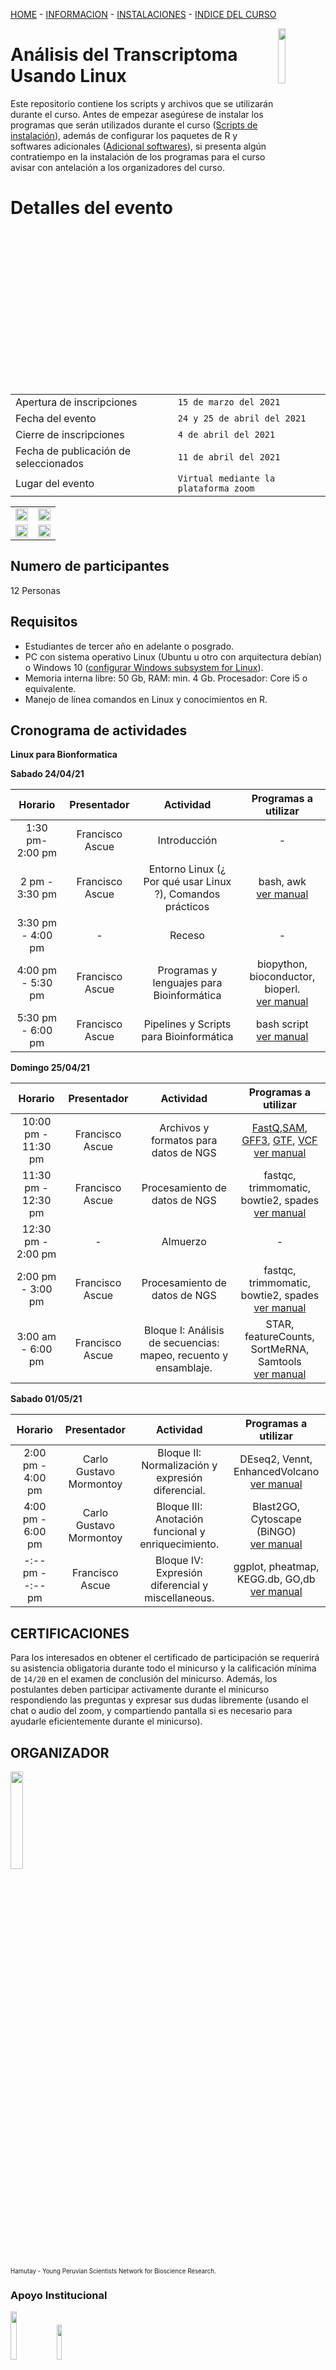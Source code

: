 
[HOME](README.md) - [INFORMACION](README.md#organizador) - [INSTALACIONES](materiales.md) - [INDICE DEL CURSO](Indice.md)

<img align="right" width="15%" src="Images/descarga.jpeg">

Análisis del Transcriptoma Usando Linux 
=========

Este repositorio contiene los scripts y archivos que se utilizarán durante el curso. Antes de empezar asegúrese de instalar los programas que serán utilizados durante el curso ([Scripts de instalación](materiales.md#instalar-programas)), además de configurar los paquetes de R y softwares adicionales ([Adicional softwares](materiales.md#softwares-y-paquetes-adicionales)), si presenta algún contratiempo en la instalación de los programas para el curso avisar con antelación a los organizadores del curso.

# Detalles del evento

|                          |                     |
|--------------------------|---------------------|
|Apertura de inscripciones | `15 de marzo del 2021`|
|Fecha del evento	| `24 y 25 de abril del 2021`|
|Cierre de inscripciones | `4 de abril del 2021`|
|Fecha de publicación de seleccionados | `11 de abril del 2021`|
|Lugar del evento| `Virtual mediante la plataforma zoom`|



|                                               |                                               |
|-----------------------------------------------|-----------------------------------------------|
| <img width="100%" src="Images/descarga2.jpg"> | <img width="100%" src="Images/descarga3.jpg"> |
| <img width="100%" src="Images/descarga4.jpg"> | <img width="100%" src="Images/descarga5.jpg"> |

## Numero de participantes

12 Personas

## Requisitos

- Estudiantes de tercer año en adelante o posgrado.
- PC con sistema operativo Linux (Ubuntu u otro con arquitectura debían) o Windows 10 (<a href="https://docs.microsoft.com/en-us/windows/wsl/install-win10">configurar Windows subsystem for Linux</a>). 
- Memoria interna libre: 50 Gb, RAM: min. 4 Gb. Procesador: Core i5 o equivalente.
- Manejo de línea comandos en Linux y conocimientos en R.


## Cronograma de actividades

**Linux para Bionformatica**

**Sabado 24/04/21**

| Horario  |  Presentador  |  Actividad | Programas a utilizar |
|:----------:|:-------------:|:-----------:|:---------------------:|
|1:30 pm-2:00 pm |Francisco Ascue|Introducción|-|
|2 pm - 3:30 pm |Francisco Ascue| Entorno Linux (¿ Por qué usar Linux ?), Comandos prácticos|bash, awk <br />  [ver manual](1-3Linux.md)|
|3:30 pm - 4:00 pm|-|Receso|-|
|4:00 pm - 5:30 pm|Francisco Ascue|Programas y lenguajes para Bioinformática|biopython, bioconductor, bioperl. <br /> [ver manual](1-3Linux.md)|
|5:30 pm - 6:00 pm|Francisco Ascue|Pipelines y Scripts para Bioinformática|bash script <br /> [ver manual](4-6Linux.md)|

**Domingo 25/04/21**

| Horario  |  Presentador  |  Actividad | Programas a utilizar |
|:----------:|:-------------:|:-----------:|:---------------------:|
|10:00 pm - 11:30 pm|Francisco Ascue|Archivos y formatos para datos de NGS|[FastQ](Images/FastQ.jpg),[SAM](Images/SAM.jpg), [GFF3](Images/gff3.jpg), [GTF](Images/gtf.jpg), [VCF](Images/vcf.png) <br /> [ver manual](NGSLinux.md)|
|11:30 pm - 12:30 pm|Francisco Ascue|Procesamiento de datos de NGS|fastqc, trimmomatic, bowtie2, spades <br /> [ver manual](NGSLinux.md)|
|12:30 pm - 2:00 pm |-|Almuerzo|-|
|2:00 pm - 3:00 pm|Francisco Ascue|Procesamiento de datos de NGS|fastqc, trimmomatic, bowtie2, spades <br /> [ver manual](NGSLinux.md)|
|3:00 am - 6:00 pm|Francisco Ascue|Bloque I: Análisis de secuencias: mapeo, recuento y ensamblaje.|STAR, featureCounts, SortMeRNA, Samtools <br />  [ver manual](transcriptomic.md)|

**Sabado 01/05/21**

| Horario  |  Presentador  |  Actividad | Programas a utilizar |
|:----------:|:-------------:|:-----------:|:---------------------:|
|2:00 pm - 4:00 pm|Carlo Gustavo Mormontoy|Bloque II: Normalización y expresión diferencial.|DEseq2, Vennt, EnhancedVolcano <br />  [ver manual](transcriptomic2.md)|
|4:00 pm - 6:00 pm|Carlo Gustavo Mormontoy|Bloque III: Anotación funcional y enriquecimiento.|Blast2GO, Cytoscape (BiNGO) <br />  [ver manual](transcriptomic2.md)|
|-:-- pm - -:-- pm|Francisco Ascue|Bloque IV: Expresión diferencial y miscellaneous.|ggplot, pheatmap, KEGG.db, GO,db <br />  [ver manual](transcriptomic.md)|

## CERTIFICACIONES

Para los interesados en obtener el certificado de participación se requerirá su asistencia obligatoria durante todo el minicurso y la calificación mínima de `14/20` en el examen de conclusión del minicurso. Además, los postulantes deben participar activamente durante el minicurso respondiendo las preguntas y expresar sus dudas libremente (usando el chat o audio del zoom, y compartiendo pantalla si es necesario para ayudarle eficientemente durante el minicurso).

## ORGANIZADOR

<img width="20%" src="http://hamutay.org/wp-content/uploads/2019/12/simbolo-HD-transparente.png">

<sub><sup>Hamutay - Young Peruvian Scientists Network for Bioscience Research.</sup></sub>

### Apoyo Institucional

<p align="left" width="100%">
    <img width="14%" src="https://bioinformatica.pe/wp-content/uploads/2020/05/logito.png"> 
    <img width="12%" src="https://encrypted-tbn0.gstatic.com/images?q=tbn:ANd9GcRXJzqQ8eOdssSJ89aYEHuaI0ujBIcVPEZQTTKROAAopxHaRQsIBc74ZCH5eVpqEq81MSo&usqp=CAU"> 
</p>

### Auspiciador
<p align="left" width="100%">
    <img width="14%" src="https://lh3.googleusercontent.com/IJZ9MWWSySrp2gP341RDfvmIa7wDtnvsMG0eTl_tVjfAx6Chc5V__53zqpEBnxTbh_WJ=s170">
</p>


